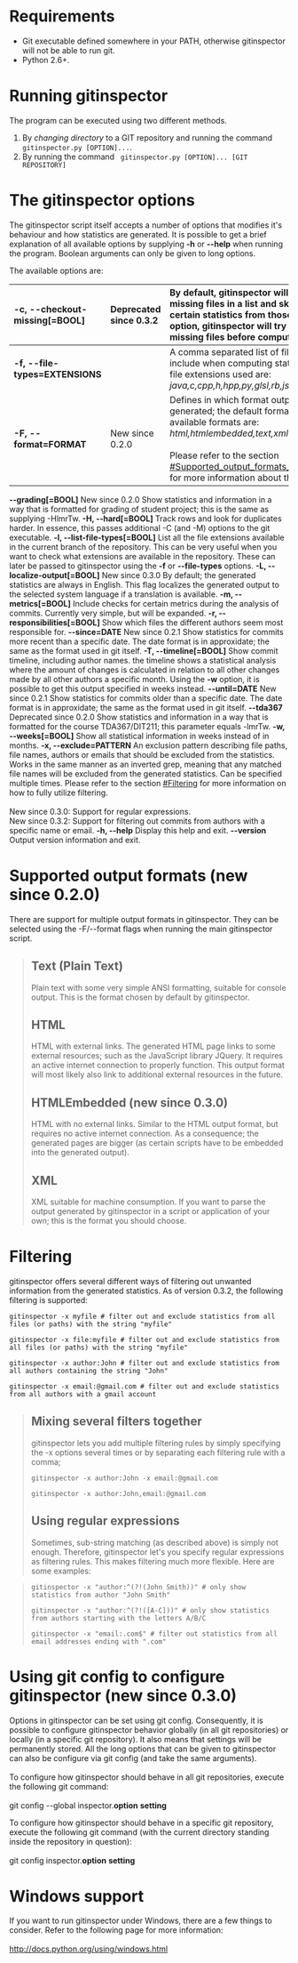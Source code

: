 # Requirements #

  * Git executable defined somewhere in your PATH, otherwise gitinspector will not be able to run git.
  * Python 2.6+.

# Running gitinspector #

The program can be executed using two different methods.
  1. By _changing directory_ to a GIT repository and running the command ```
gitinspector.py [OPTION]...```.
  1. By running the command ```
gitinspector.py [OPTION]... [GIT REPOSITORY]```

# The gitinspector options #

The gitinspector script itself accepts a number of options that modifies it's behaviour and how statistics are generated. It is possible to get a brief explanation of all available options by supplying **-h** or **--help** when running the program. Boolean arguments can only be given to long options.

The available options are:

| **-c, --checkout-missing[=BOOL]** | Deprecated since 0.3.2 | By default, gitinspector will just print out missing files in a list and skip the inclusion of certain statistics from those files. With this option, gitinspector will try to checkout any missing files before computing statistics. |
|:----------------------------------|:-----------------------|:---------------------------------------------------------------------------------------------------------------------------------------------------------------------------------------------------------------------------------------|
| **-f, --file-types=EXTENSIONS** |  | A comma separated list of file extensions to include when computing statistics. The default file extensions used are: _java,c,cpp,h,hpp,py,glsl,rb,js,sql_. |
| **-F, --format=FORMAT** | New since 0.2.0 | Defines in which format output should be generated; the default format is _'text'_ and the available formats are: _html,htmlembedded,text,xml_.  <br><br>Please refer to the section <a href='#Supported_output_formats__(new_since_0.2.0).md'>#Supported_output_formats__(new_since_0.2.0)</a> for more information about the output formats. <br>
<tr><td> <b>--grading[=BOOL]</b> </td><td> New since 0.2.0 </td><td> Show statistics and information in a way that is formatted for grading of student project; this is the same as supplying -HlmrTw. </td></tr>
<tr><td> <b>-H, --hard[=BOOL]</b> </td><td>  </td><td> Track rows and look for duplicates harder. In essence, this passes additional -C (and -M) options to the git executable. </td></tr>
<tr><td> <b>-l, --list-file-types[=BOOL]</b> </td><td>  </td><td> List all the file extensions available in the current branch of the repository. This can be very useful when you want to check what extensions are available in the repository. These can later be passed to gitinspector using the <b>-f</b> or <b>--file-types</b> options. </td></tr>
<tr><td> <b>-L, --localize-output[=BOOL]</b> </td><td> New since 0.3.0 </td><td> By default; the generated statistics are always in English. This flag localizes the generated output to the selected system language if a translation is available. </td></tr>
<tr><td> <b>-m, --metrics[=BOOL]</b> </td><td>  </td><td> Include checks for certain metrics during the analysis of commits. Currently very simple, but will be expanded. </td></tr>
<tr><td> <b>-r, --responsibilities[=BOOL]</b> </td><td>  </td><td> Show which files the different authors seem most responsible for. </td></tr>
<tr><td> <b>--since=DATE</b> </td><td> New since 0.2.1 </td><td> Show statistics for commits more recent than a specific date. The date format is in approxidate; the same as the format used in git itself. </td></tr>
<tr><td> <b>-T, --timeline[=BOOL]</b> </td><td>  </td><td> Show commit timeline, including author names. the timeline shows a statistical analysis where the amount of changes is calculated in relation to all other changes made by all other authors a specific month. Using the <b>-w</b> option, it is possible to get this output specified in weeks instead.  </td></tr>
<tr><td> <b>--until=DATE</b> </td><td> New since 0.2.1 </td><td> Show statistics for commits older than a specific date. The date format is in approxidate; the same as the format used in git itself. </td></tr>
<tr><td> <b>--tda367</b> </td><td> Deprecated since 0.2.0 </td><td> Show statistics and information in a way that is formatted for the course TDA367/DIT211; this parameter equals -lmrTw. </td></tr>
<tr><td> <b>-w, --weeks[=BOOL]</b> </td><td>  </td><td> Show all statistical information in weeks instead of in months. </td></tr>
<tr><td> <b>-x, --exclude=PATTERN</b> </td><td>  </td><td> An exclusion pattern describing file paths, file names, authors or emails that should be excluded from the statistics. Works in the same manner as an inverted grep, meaning that any matched file names will be excluded from the generated statistics. Can be specified multiple times. Please refer to the section <a href='#Filtering.md'>#Filtering</a> for more information on how to fully utilize filtering.<br><br>New since 0.3.0: Support for regular expressions.<br>New since 0.3.2: Support for filtering out commits from authors with a specific name or email. </td></tr>
<tr><td> <b>-h, --help</b> </td><td>  </td><td> Display this help and exit. </td></tr>
<tr><td> <b>--version</b> </td><td>  </td><td> Output version information and exit. </td></tr></tbody></table>

<h1>Supported output formats  (new since 0.2.0)</h1>
There are support for multiple output formats in gitinspector. They can be selected using the -F/--format flags when running the main gitinspector script.<br>
<blockquote><h2>Text (Plain Text)</h2>
Plain text with some very simple ANSI formatting, suitable for console output. This is the format chosen by default by gitinspector.<br>
<h2>HTML</h2>
HTML with external links. The generated HTML page links to some external resources; such as the JavaScript library JQuery. It requires an active internet connection to properly function. This output format will most likely also link to additional external resources in the future.<br>
<h2>HTMLEmbedded  (new since 0.3.0)</h2>
HTML with no external links. Similar to the HTML output format, but requires no active internet connection. As a consequence; the generated pages are bigger (as certain scripts have to be embedded into the generated output).<br>
<h2>XML</h2>
XML suitable for machine consumption. If you want to parse the output generated by gitinspector in a script or application of your own; this is the format you should choose.</blockquote>

<h1>Filtering</h1>

gitinspector offers several different ways of filtering out unwanted information from the generated statistics. As of version 0.3.2, the following filtering is supported:<br>
<pre><code>gitinspector -x myfile # filter out and exclude statistics from all files (or paths) with the string "myfile"</code></pre>
<pre><code>gitinspector -x file:myfile # filter out and exclude statistics from all files (or paths) with the string "myfile"</code></pre>
<pre><code>gitinspector -x author:John # filter out and exclude statistics from all authors containing the string "John"</code></pre>
<pre><code>gitinspector -x email:@gmail.com # filter out and exclude statistics from all authors with a gmail account</code></pre>
<blockquote><h2>Mixing several filters together</h2>
gitinspector lets you add multiple filtering rules by simply specifying the -x options several times or by separating each filtering rule with a comma;<br>
<pre><code>gitinspector -x author:John -x email:@gmail.com</code></pre>
<pre><code>gitinspector -x author:John,email:@gmail.com</code></pre>
<h2>Using regular expressions</h2>
Sometimes, sub-string matching (as described above) is simply not enough. Therefore, gitinspector let's you specify regular expressions as filtering rules. This makes filtering much more flexible. Here are some examples:</blockquote>

<blockquote><pre><code>gitinspector -x "author:^(?!(John Smith))" # only show statistics from author "John Smith"</code></pre>
<pre><code>gitinspector -x "author:^(?!([A-C]))" # only show statistics from authors starting with the letters A/B/C</code></pre>
<pre><code>gitinspector -x "email:.com$" # filter out statistics from all email addresses ending with ".com"</code></pre></blockquote>

<h1>Using git config to configure gitinspector (new since 0.3.0)</h1>

Options in gitinspector can be set using git config. Consequently, it is possible to configure gitinspector behavior globally (in all git repositories) or locally (in a specific git repository). It also means that settings will be permanently stored. All the long options that can be given to gitinspector can also be configure via git config (and take the same arguments).<br>
<br>
To configure how gitinspector should behave in all git repositories, execute the following git command:<br>
<br>
git config --global inspector.<b>option</b> <b>setting</b>

To configure how gitinspector should behave in a specific git repository, execute the following git command (with the current directory standing inside the repository in question):<br>
<br>
git config inspector.<b>option</b> <b>setting</b>

<h1>Windows support</h1>

If you want to run gitinspector under Windows, there are a few things to consider. Refer to the following page for more information:<br>
<br>
<a href='http://docs.python.org/using/windows.html'>http://docs.python.org/using/windows.html</a>